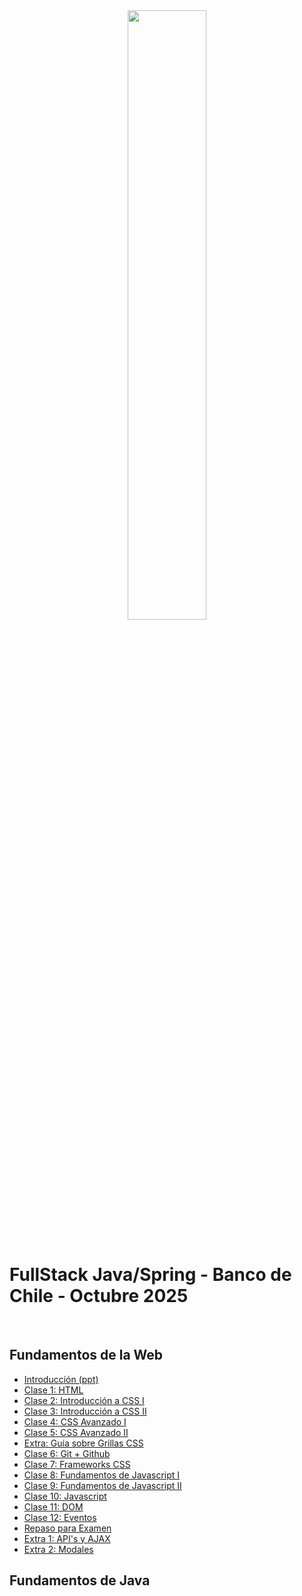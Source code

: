 <div align="center">
    <img width="50%" src="https://www.skillnest.com/wp-content/uploads/2025/01/Skillnest_blanca-1.png">
</div>
<br>

# FullStack Java/Spring - Banco de Chile - Octubre 2025

<br>

## Fundamentos de la Web

- [Introducción (ppt)](./Presentaciones/)
- [Clase 1: HTML](./Clase-1/)
- [Clase 2: Introducción a CSS I](./Clase-2/)
- [Clase 3: Introducción a CSS II](./Clase-3/)
- [Clase 4: CSS Avanzado I](./Clase-4/)
- [Clase 5: CSS Avanzado II](./Clase-5/)
- [Extra: Guía sobre Grillas CSS](./Extra-Grids/resumen.md)
- [Clase 6: Git + Github](./Clase-6/git-github.md)
- [Clase 7: Frameworks CSS](./Clase-7/)
- [Clase 8: Fundamentos de Javascript I](./Clase-8/js/)
- [Clase 9: Fundamentos de Javascript II](./Clase-9/js/)
- [Clase 10: Javascript](./Clase-10/js/)
- [Clase 11: DOM](./Clase-11/js/)
- [Clase 12: Eventos](./Clase-12/js/)
- [Repaso para Examen](./Repaso-FW/)
- [Extra 1: API's y AJAX](./Extra-APIs/)
- [Extra 2: Modales](./Extra-Modales/)

## Fundamentos de Java

